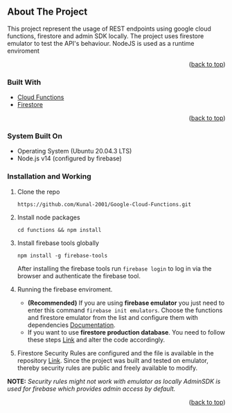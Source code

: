 <div id="top"></div>

<br />

<!-- ABOUT THE PROJECT -->

## About The Project

This project represent the usage of REST endpoints using google cloud functions, firestore and admin SDK locally. The project uses firestore emulator to test the API's behaviour. NodeJS is used as a runtime enviroment

<p align="right">(<a href="#top">back to top</a>)</p>

### Built With

- [Cloud Functions](https://cloud.google.com/functions)
- [Firestore](https://firebase.google.com/docs/firestore)

<p align="right">(<a href="#top">back to top</a>)</p>

### System Built On

- Operating System (Ubuntu 20.04.3 LTS)
- Node.js v14 (configured by firebase)

### Installation and Working

1. Clone the repo
   ```
   https://github.com/Kunal-2001/Google-Cloud-Functions.git
   ```
2. Install node packages
   ```
   cd functions && npm install
   ```
3. Install firebase tools globally
   ```
   npm install -g firebase-tools
   ```
   After installing the firebase tools run `firebase login` to log in via the browser and authenticate the firebase tool.
4. Running the firebase enviroment.

   - **(Recommended)** If you are using **firebase emulator** you just need to enter this command `firebase init emulators`. Choose the functions and firestore emulator from the list and configure them with dependencies [Documentation](https://firebase.google.com/docs/emulator-suite/install_and_configure).
   - If you want to use **firestore production database**. You need to follow these steps [Link](https://firebase.google.com/docs/firestore/quickstart) and alter the code accordingly.

5. Firestore Security Rules are configured and the file is available in the repository [Link](https://github.com/Kunal-2001/Google-Cloud-Functions/blob/main/firestore.rules). Since the project was built and tested on emulator, thereby security rules are public and freely available to modify.

**NOTE:** _Security rules might not work with emulator as locally AdminSDK is used for firebase which provides admin access by default._

<p align="right">(<a href="#top">back to top</a>)</p>
